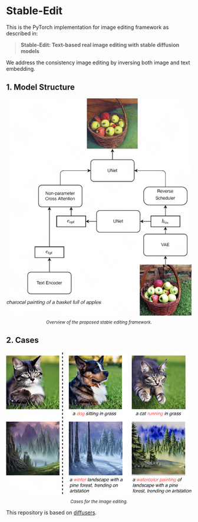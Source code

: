 # Stable-Edit 

This is the PyTorch implementation for image editing framework as described in: 

> **Stable-Edit: Text-based real image editing with stable diffusion models**

We address the consistency image editing by inversing both image and text embedding.

## 1. Model Structure 

<p align="center">
     <img src="figures/framework.png" alt="Stable edit framework">
     <br/>
     <sub><em>
     Overview of the proposed stable editing framework.
    </em></sub>
</p>

## 2. Cases

<p align="center">
     <img src="figures/case.png" alt="Edited cases">
     <br/>
     <sub><em>
     Cases for the image editing.
    </em></sub>
</p>



This repository is based on [diffusers](https://github.com/huggingface/diffusers).
